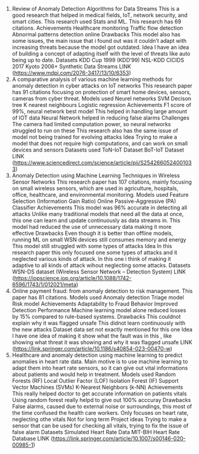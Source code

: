 1) Review of Anomaly Detection Algorithms for Data Streams
This is a good research that helped in medical fields, IoT, network security, and smart cities. This research used Stats and ML. This research has 69 citations.
Achievements
Healthcare monitoring
Traffic flow detection
Abnormal patterns detection online
Drawbacks
This model also has some issues, the main issue that i found out was it couldn’t adapt with increasing threats because the model got outdated.
Idea
I have an idea of building a concept of adapting itself with the level of threats like auto being up to date.
Datasets
KDD Cup 1999 (KDD’99)
NSL-KDD
CICIDS 2017
Kyoto 2006+
Synthetic Data Streams
LINK
(https://www.mdpi.com/2076-3417/13/10/6353)
2) A comparative analysis of various machine learning methods for anomaly detection in cyber attacks on IoT networks
This research paper has 91 citations focusing on protection of smart home devices, sensors, cameras from cyber threat.
Models used
Neurel networks
SVM
Decison tree
K nearest neighbours
Logistic regression
Achievements
F1 score of 99%, neural network best model
This helped in handling large amount of IOT data
Neural Network helped in reducing false alarms
Challenges
The camera had limited computation power, so neural networks struggled to run on these
This research also has the same issue of model not being trained for evolving attacks
Idea
Trying to make a model that does not require high computations, and can work on small devices and sensors
Datasets used
ToN-IoT Dataset
BoT-IoT Dataset
LINK
(https://www.sciencedirect.com/science/article/pii/S2542660524001033)
3) Anomaly Detection using Machine Learning Techniques in Wireless Sensor Networks
This research paper has 107 citations, mainly focusing on small wireless sensors, which are used in agriculture, hospitals, office, healthcare, and environmental monitoring.
Models used
Feature Selection (Information Gain Ratio)
Online Passive-Aggressive (PA) Classifier
Achievements
This model was 96% accurate in detecting all attacks
Unlike many traditional models that need all the data at once, this one can learn and update continuously as data streams in.
This model had reduced the use of unnecessary data making it more effective
Drawbacks
Even though it is better than offline models, running ML on small WSN devices still consumes memory and energy
This model still struggled with some types of attacks
Idea
In this research paper this only focused one some types of attacks and it neglected various kinds of attack.
In this one i think of making it adaptive to all kinds of attack wihout neglecting some attacks.
Datasets
WSN-DS dataset (Wireless Sensor Network – Detection System)
LINK
(https://iopscience.iop.org/article/10.1088/1742-6596/1743/1/012021/meta)
4) Online payment fraud: from anomaly detection to risk management.
This paper has 81 citations.
Models used
Anomaly detection
Triage model
Risk model
Achievements
Adaptability to Fraud Behavior
Improved Detection Performance
Machine learning model alone reduced losses by 15% compared to rule-based systems.
Drawbacks
This couldnot explain why it was flagged unsafe
This didnot learn continuously with the new attacks
Dataset
data set not exactly mentioned for this one
Idea
I have one idea of making it show what the fault was in this , like showing what threat it was showing and why it was flagged unsafe
LINK
(https://link.springer.com/article/10.1186/s40854-023-00470-w)
5) Healthcare and anomaly detection using machine learning to predict anomalies in heart rate data.
Main motive is to use machine learning to adapt them into heart rate sensors, so it can give out vital informations about patients and would help in treatment.
Models used
Random Forests (RF)
Local Outlier Factor (LOF)
Isolation Forest (IF)
Support Vector Machines (SVMs)
K-Nearest Neighbors (k-NN)
Achievements
This really helped doctor to get accurate information on patients vitals
Using random forest really helpd to give out 100% acccuray
Drawbacks
False alarms, caused due to external noise or surroundings, this most of the time confused the health care workers.
Only focuses on heart rate, neglecting othe vitals
Not for long term
Project ideas
Trying to make a sensor that can be used for checking all vitals, trying to fix the issue of false alarm
Datasets
Simulated Heart Rate Data
MIT-BIH Heart Rate Database
LINK
(https://link.springer.com/article/10.1007/s00146-020-00985-1)
